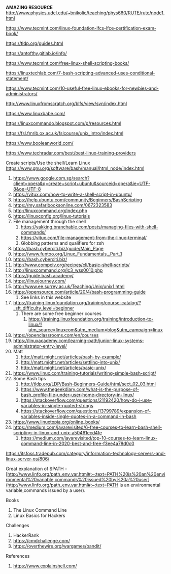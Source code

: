 **AMAZING RESOURCE** http://www.physics.udel.edu/~bnikolic/teaching/phys660/RUTE/rute/node1.html 

https://www.tecmint.com/linux-foundation-lfcs-lfce-certification-exam-book/ 

https://tldp.org/guides.html 

https://antofthy.gitlab.io/info/ 

https://www.tecmint.com/free-linux-shell-scripting-books/ 

https://linuxtechlab.com/7-bash-scripting-advanced-uses-conditional-statement/ 

https://www.tecmint.com/10-useful-free-linux-ebooks-for-newbies-and-administrators/ 

http://www.linuxfromscratch.org/blfs/view/svn/index.html 

https://www.linuxbabe.com/ 

https://linuxcommando.blogspot.com/p/resources.html

https://fsl.fmrib.ox.ac.uk/fslcourse/unix_intro/index.html

https://www.booleanworld.com/ 

https://www.techradar.com/best/best-linux-training-providers

Create scripts/Use the shell/Learn Linux 
https://www.gnu.org/software/bash/manual/html_node/index.html

1. https://www.google.com.sg/search?client=opera&q=create+script+ubuntu&sourceid=opera&ie=UTF-8&oe=UTF-8 
2. https://vitux.com/how-to-write-a-shell-script-in-ubuntu/ 
3. https://help.ubuntu.com/community/Beginners/BashScripting 
5. https://my.safaribooksonline.com/0672323583 
6. http://linuxcommand.org/index.php 
6. https://linuxconfig.org/linux-tutorials
7. File management through the shell 
   1. https://yakking.branchable.com/posts/managing-files-with-shell-commands/ 
   2. https://vitux.com/file-management-from-the-linux-terminal/ 
   3. Globbing patterns and qualifiers for zsh 
8. https://bash.cyberciti.biz/guide/Main_Page 
9. https://www.funtoo.org/Linux_Fundamentals,_Part_1
10. https://bash.cyberciti.biz/ 
11. http://www.compciv.org/recipes/cli/basic-shell-scripts/ 
12. http://linuxcommand.org/lc3_wss0010.php 
13. https://guide.bash.academy/
14. https://linuxjourney.com/
15. http://www.ee.surrey.ac.uk/Teaching/Unix/unix1.html 
16. https://opensource.com/article/20/4/bash-programming-guide 
    1. See links in this website 
17. https://training.linuxfoundation.org/training/course-catalog/?_sft_difficulty_level=beginner 
    1. There are some free beginner courses 
       1. https://training.linuxfoundation.org/training/introduction-to-linux/?utm_source=linuxcom&utm_medium=blog&utm_campaign=linux 
18. https://openclassrooms.com/en/courses 
19. https://linuxacademy.com/learning-path/junior-linux-systems-administrator-entry-level/ 
20. Matt 
    1. http://matt.might.net/articles/bash-by-example/ 
    2. http://matt.might.net/articles/settling-into-unix/ 
    3. http://matt.might.net/articles/basic-unix/ 
21. https://www.linux.com/training-tutorials/writing-simple-bash-script/ 
22. Some Bash tips 
    1. http://tldp.org/LDP/Bash-Beginners-Guide/html/sect_02_03.html 
    2. https://www.thegeekdiary.com/what-is-the-purpose-of-bash_profile-file-under-user-home-directory-in-linux/ 
    3. https://stackoverflow.com/questions/21192420/how-do-i-use-variables-in-single-quoted-strings 
    4. https://stackoverflow.com/questions/13799789/expansion-of-variables-inside-single-quotes-in-a-command-in-bash 
23. https://www.linuxtopia.org/online_books/ 
24. https://medium.com/javarevisited/6-free-courses-to-learn-bash-shell-scripting-in-linux-and-unix-a50461ecd4fe 
    1. https://medium.com/javarevisited/top-10-courses-to-learn-linux-command-line-in-2020-best-and-free-f3ee4a78d0c0 

https://itsfoss.tradepub.com/category/information-technology-servers-and-linux-server-os/806/ 

Great explanation of $PATH - [http://www.linfo.org/path_env_var.html#:~:text=PATH%20is%20an%20environmental%20variable,commands%20issued%20by%20a%20user](http://www.linfo.org/path_env_var.html#:~:text=PATH is an environmental variable,commands issued by a user). 



Books

1. The Linux Command Line
2. Linux Basics for Hackers



Challenges

1. HackerRank
2. https://cmdchallenge.com/
3. https://overthewire.org/wargames/bandit/



References

1. https://www.explainshell.com/